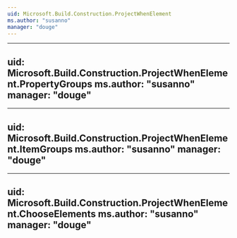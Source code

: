 ```yaml
---
uid: Microsoft.Build.Construction.ProjectWhenElement
ms.author: "susanno"
manager: "douge"
---
```


---
uid: Microsoft.Build.Construction.ProjectWhenElement.PropertyGroups
ms.author: "susanno"
manager: "douge"
---

---
uid: Microsoft.Build.Construction.ProjectWhenElement.ItemGroups
ms.author: "susanno"
manager: "douge"
---

---
uid: Microsoft.Build.Construction.ProjectWhenElement.ChooseElements
ms.author: "susanno"
manager: "douge"
---
